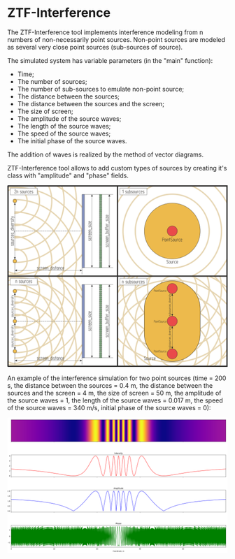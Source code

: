 # ZTF-Interference
The ZTF-Interference tool implements interference modeling from n numbers of non-necessarily point sources. Non-point sources are modeled as several very close point sources (sub-sources of source).

The simulated system has variable parameters (in the "main" function):
- Time;
- The number of sources;
- The number of sub-sources to emulate non-point source;
- The distance between the sources;
- The distance between the sources and the screen;
- The size of screen;
- The amplitude of the source waves;
- The length of the source waves;
- The speed of the source waves;
- The initial phase of the source waves.

The addition of waves is realized by the method of vector diagrams.

ZTF-Interference tool allows to add custom types of sources by creating it's class with "amplitude" and "phase" fields.

![scheme](/img1.png)

An example of the interference simulation for two point sources (time = 200 s, the distance between the sources = 0.4 m, the distance between the sources and the screen = 4 m, the size of screen = 50 m, the amplitude of the source waves = 1, the length of the source waves = 0.017 m, the speed of the source waves = 340 m/s, initial phase of the source waves = 0):

![example](/img2.png)
